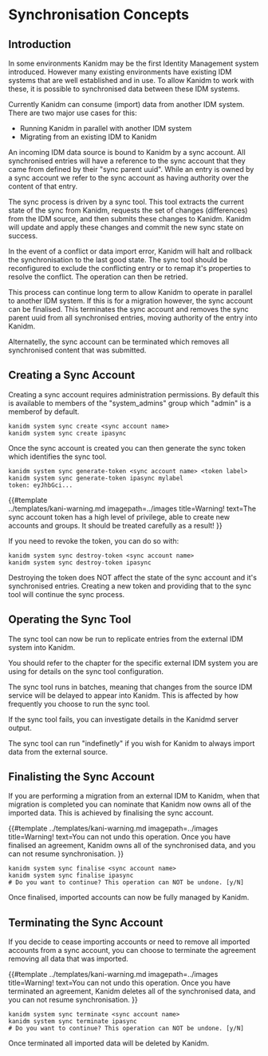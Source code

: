 # Synchronisation Concepts

## Introduction

In some environments Kanidm may be the first Identity Management system introduced. However many
existing environments have existing IDM systems that are well established and in use. To allow
Kanidm to work with these, it is possible to synchronised data between these IDM systems.

Currently Kanidm can consume (import) data from another IDM system. There are two major use cases
for this:

* Running Kanidm in parallel with another IDM system
* Migrating from an existing IDM to Kanidm

An incoming IDM data source is bound to Kanidm by a sync account. All synchronised entries will
have a reference to the sync account that they came from defined by their "sync parent uuid".
While an entry is owned by a sync account we refer to the sync account as having authority over
the content of that entry.

The sync process is driven by a sync tool. This tool extracts the current state of the sync from
Kanidm, requests the set of changes (differences) from the IDM source, and then submits these
changes to Kanidm. Kanidm will update and apply these changes and commit the new sync state on
success.

In the event of a conflict or data import error, Kanidm will halt and rollback the synchronisation
to the last good state. The sync tool should be reconfigured to exclude the conflicting entry or
to remap it's properties to resolve the conflict. The operation can then be retried.

This process can continue long term to allow Kanidm to operate in parallel to another IDM system. If
this is for a migration however, the sync account can be finalised. This terminates the sync account
and removes the sync parent uuid from all synchronised entries, moving authority of the entry into
Kanidm.

Alternatelly, the sync account can be terminated which removes all synchronised content that was submitted.

## Creating a Sync Account

Creating a sync account requires administration permissions. By default this is available to
members of the "system\_admins" group which "admin" is a memberof by default.

    kanidm system sync create <sync account name>
    kanidm system sync create ipasync

Once the sync account is created you can then generate the sync token which identifies the
sync tool.

    kanidm system sync generate-token <sync account name> <token label>
    kanidm system sync generate-token ipasync mylabel
    token: eyJhbGci...

{{#template  
    ../templates/kani-warning.md
    imagepath=../images
    title=Warning!
    text=The sync account token has a high level of privilege, able to create new accounts and groups. It should be treated carefully as a result!
}}

If you need to revoke the token, you can do so with:

    kanidm system sync destroy-token <sync account name>
    kanidm system sync destroy-token ipasync

Destroying the token does NOT affect the state of the sync account and it's synchronised entries. Creating
a new token and providing that to the sync tool will continue the sync process.

## Operating the Sync Tool

The sync tool can now be run to replicate entries from the external IDM system into Kanidm.

You should refer to the chapter for the specific external IDM system you are using for details on
the sync tool configuration.

The sync tool runs in batches, meaning that changes from the source IDM service will be delayed to
appear into Kanidm. This is affected by how frequently you choose to run the sync tool.

If the sync tool fails, you can investigate details in the Kanidmd server output.

The sync tool can run "indefinetly" if you wish for Kanidm to always import data from the external
source.

## Finalisting the Sync Account

If you are performing a migration from an external IDM to Kanidm, when that migration is completed
you can nominate that Kanidm now owns all of the imported data. This is achieved by finalising the
sync account.

{{#template
    ../templates/kani-warning.md
    imagepath=../images
    title=Warning!
    text=You can not undo this operation. Once you have finalised an agreement, Kanidm owns all of the synchronised data, and you can not resume synchronisation.
}}

    kanidm system sync finalise <sync account name>
    kanidm system sync finalise ipasync
    # Do you want to continue? This operation can NOT be undone. [y/N]

Once finalised, imported accounts can now be fully managed by Kanidm.

## Terminating the Sync Account

If you decide to cease importing accounts or need to remove all imported accounts from a sync
account, you can choose to terminate the agreement removing all data that was imported.

{{#template
    ../templates/kani-warning.md
    imagepath=../images
    title=Warning!
    text=You can not undo this operation. Once you have terminated an agreement, Kanidm deletes all of the synchronised data, and you can not resume synchronisation.
}}

    kanidm system sync terminate <sync account name>
    kanidm system sync terminate ipasync
    # Do you want to continue? This operation can NOT be undone. [y/N]

Once terminated all imported data will be deleted by Kanidm.

